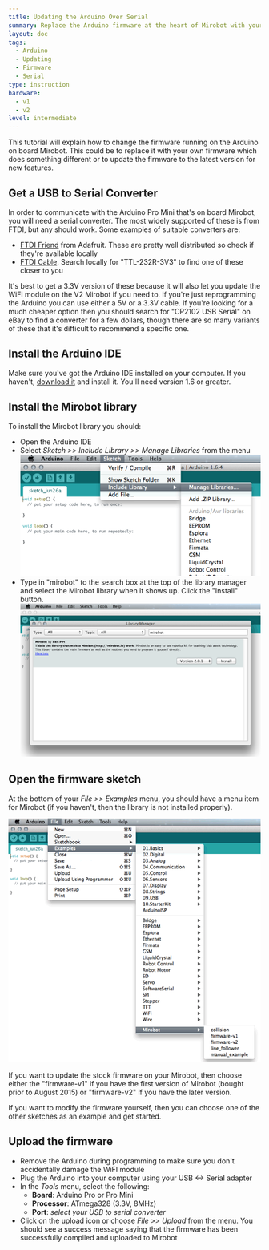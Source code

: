 ```yaml
---
title: Updating the Arduino Over Serial
summary: Replace the Arduino firmware at the heart of Mirobot with your own custom version
layout: doc
tags:
  - Arduino
  - Updating
  - Firmware
  - Serial
type: instruction
hardware:
  - v1
  - v2
level: intermediate
---
```


This tutorial will explain how to change the firmware running on the Arduino on board Mirobot. This could be to replace it with your own firmware which does something different or to update the firmware to the latest version for new features.

Get a USB to Serial Converter
-----------------------------
In order to communicate with the Arduino Pro Mini that's on board Mirobot, you will need a serial converter. The most widely supported of these is from FTDI, but any should work. Some examples of suitable converters are:

 * [FTDI Friend](https://www.adafruit.com/products/284) from Adafruit. These are pretty well distributed so check if they're available locally
 * [FTDI Cable](https://www.adafruit.com/products/70). Search locally for "TTL-232R-3V3" to find one of these closer to you

It's best to get a 3.3V version of these because it will also let you update the WiFi module on the V2 Mirobot if you need to. If you're just reprogramming the Arduino you can use either a 5V or a 3.3V cable. If you're looking for a much cheaper option then you should search for "CP2102 USB Serial" on eBay to find a converter for a few dollars, though there are so many variants of these that it's difficult to recommend a specific one.

Install the Arduino IDE
-----------------------

Make sure you've got the Arduino IDE installed on your computer. If you haven't, [download it](http://arduino.cc/en/main/software) and install it. You'll need version 1.6 or greater.

Install the Mirobot library
---------------------------

To install the Mirobot library you should:

 * Open the Arduino IDE
 * Select *Sketch >> Include Library >> Manage Libraries* from the menu
   ![Include Libraries](/assets/docs/update-arduino-serial/1.png)
 * Type in "mirobot" to the search box at the top of the library manager and select the Mirobot library when it shows up. Click the "Install" button.
   ![Library Manager](/assets/docs/update-arduino-serial/2.png)
 
Open the firmware sketch
------------------------

At the bottom of your *File >> Examples* menu, you should have a menu item for Mirobot (if you haven't, then the library is not installed properly).

![The examples menu](/assets/docs/update-arduino-serial/3.png)

If you want to update the stock firmware on your Mirobot, then choose either the "firmware-v1" if you have the first version of Mirobot (bought prior to August 2015) or "firmware-v2" if you have the later version.

If you want to modify the firmware yourself, then you can choose one of the other sketches as an example and get started.

Upload the firmware
-------------------

 - Remove the Arduino during programming to make sure you don't accidentally damage the WiFI module
 - Plug the Arduino into your computer using your USB <-> Serial adapter
 - In the *Tools* menu, select the following:
    - __Board__: Arduino Pro or Pro Mini
    - __Processor__: ATmega328 (3.3V, 8MHz)
    - __Port__: *select your USB to serial converter*
 - Click on the upload icon or choose *File >> Upload* from the menu. You should see a success message saying that the firmware has been successfully compiled and uploaded to Mirobot